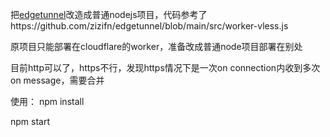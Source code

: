 把[edgetunnel](https://github.com/zizifn/edgetunnel)改造成普通nodejs项目，代码参考了https://github.com/zizifn/edgetunnel/blob/main/src/worker-vless.js

原项目只能部署在cloudflare的worker，准备改成普通node项目部署在别处

目前http可以了，https不行，发现https情况下是一次on connection内收到多次on message，需要合并

使用：
npm install

npm start
